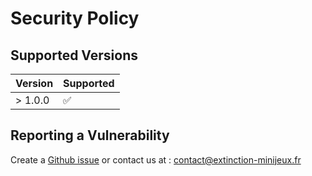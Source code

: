 # Security Policy

## Supported Versions

| Version | Supported          |
| ------- | ------------------ |
| > 1.0.0 | :white_check_mark: |

## Reporting a Vulnerability

Create a [Github issue](https://github.com/extinction-minijeux/extinction-package/issues/new) or contact us at : contact@extinction-minijeux.fr

